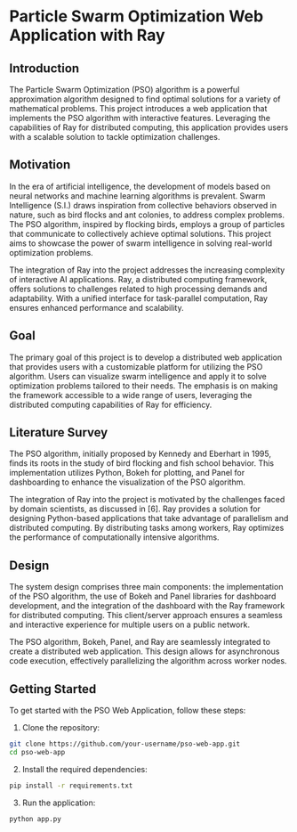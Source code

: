 # Particle Swarm Optimization Web Application with Ray

## Introduction

The Particle Swarm Optimization (PSO) algorithm is a powerful approximation algorithm designed to find optimal solutions for a variety of mathematical problems. This project introduces a web application that implements the PSO algorithm with interactive features. Leveraging the capabilities of Ray for distributed computing, this application provides users with a scalable solution to tackle optimization challenges.

## Motivation

In the era of artificial intelligence, the development of models based on neural networks and machine learning algorithms is prevalent. Swarm Intelligence (S.I.) draws inspiration from collective behaviors observed in nature, such as bird flocks and ant colonies, to address complex problems. The PSO algorithm, inspired by flocking birds, employs a group of particles that communicate to collectively achieve optimal solutions. This project aims to showcase the power of swarm intelligence in solving real-world optimization problems.

The integration of Ray into the project addresses the increasing complexity of interactive AI applications. Ray, a distributed computing framework, offers solutions to challenges related to high processing demands and adaptability. With a unified interface for task-parallel computation, Ray ensures enhanced performance and scalability.

## Goal

The primary goal of this project is to develop a distributed web application that provides users with a customizable platform for utilizing the PSO algorithm. Users can visualize swarm intelligence and apply it to solve optimization problems tailored to their needs. The emphasis is on making the framework accessible to a wide range of users, leveraging the distributed computing capabilities of Ray for efficiency.

## Literature Survey

The PSO algorithm, initially proposed by Kennedy and Eberhart in 1995, finds its roots in the study of bird flocking and fish school behavior. This implementation utilizes Python, Bokeh for plotting, and Panel for dashboarding to enhance the visualization of the PSO algorithm.

The integration of Ray into the project is motivated by the challenges faced by domain scientists, as discussed in [6]. Ray provides a solution for designing Python-based applications that take advantage of parallelism and distributed computing. By distributing tasks among workers, Ray optimizes the performance of computationally intensive algorithms.

## Design

The system design comprises three main components: the implementation of the PSO algorithm, the use of Bokeh and Panel libraries for dashboard development, and the integration of the dashboard with the Ray framework for distributed computing. This client/server approach ensures a seamless and interactive experience for multiple users on a public network.

The PSO algorithm, Bokeh, Panel, and Ray are seamlessly integrated to create a distributed web application. This design allows for asynchronous code execution, effectively parallelizing the algorithm across worker nodes.

## Getting Started

To get started with the PSO Web Application, follow these steps:

1. Clone the repository:

```bash
git clone https://github.com/your-username/pso-web-app.git
cd pso-web-app
```

2. Install the required dependencies:

```bash
pip install -r requirements.txt
```

3. Run the application:

```bash
python app.py
```

